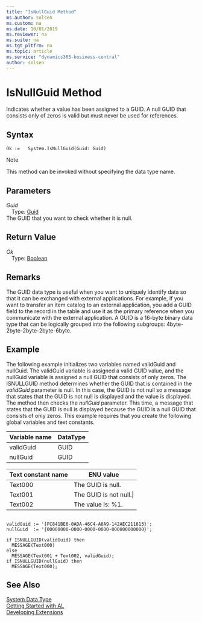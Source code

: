 ```yaml
---
title: "IsNullGuid Method"
ms.author: solsen
ms.custom: na
ms.date: 10/01/2019
ms.reviewer: na
ms.suite: na
ms.tgt_pltfrm: na
ms.topic: article
ms.service: "dynamics365-business-central"
author: solsen
---
```

[//]: # (START>DO_NOT_EDIT)
[//]: # (IMPORTANT:Do not edit any of the content between here and the END>DO_NOT_EDIT.)
[//]: # (Any modifications should be made in the .xml files in the ModernDev repo.)
# IsNullGuid Method
Indicates whether a value has been assigned to a GUID. A null GUID that consists only of zeros is valid but must never be used for references.


## Syntax
```
Ok :=   System.IsNullGuid(Guid: Guid)
```
> [!NOTE]  
> This method can be invoked without specifying the data type name.  
## Parameters
*Guid*  
&emsp;Type: [Guid](../guid/guid-data-type.md)  
The GUID that you want to check whether it is null.  


## Return Value
*Ok*  
&emsp;Type: [Boolean](../boolean/boolean-data-type.md)  
  


[//]: # (IMPORTANT: END>DO_NOT_EDIT)

## Remarks  
 The GUID data type is useful when you want to uniquely identify data so that it can be exchanged with external applications. For example, if you want to transfer an item catalog to an external application, you add a GUID field to the record in the table and use it as the primary reference when you communicate with the external application. A GUID is a 16-byte binary data type that can be logically grouped into the following subgroups: 4byte-2byte-2byte-2byte-6byte.  
  
## Example  
 The following example initializes two variables named validGuid and nullGuid. The validGuid variable is assigned a valid GUID value, and the nullGuid variable is assigned a null GUID that consists of only zeros. The ISNULLGUID method determines whether the GUID that is contained in the *validGuid* parameter is null. In this case, the GUID is not null so a message that states that the GUID is not null is displayed and the value is displayed. The method then checks the *nullGuid* parameter. This time, a message that states that the GUID is null is displayed because the GUID is a null GUID that consists of only zeros. This example requires that you create the following global variables and text constants.  
  
|Variable name|DataType|  
|-------------------|--------------|  
|validGuid|GUID|  
|nullGuid|GUID|  
  
|Text constant name|ENU value|  
|------------------------|---------------|  
|Text000|The GUID is null.|  
|Text001|The GUID is not null.\\|  
|Text002|The value is: %1.|  
  
```  
  
validGuid := '{FC841BE6-0ADA-46C4-A6A9-142AEC211613}';  
nullGuid  := '{00000000-0000-0000-0000-000000000000}';  
  
if ISNULLGUID(validGuid) then  
  MESSAGE(Text000)  
else   
  MESSAGE(Text001 + Text002, validGuid);  
if ISNULLGUID(nullGuid) then  
  MESSAGE(Text000);  
```  
  

## See Also
[System Data Type](system-data-type.md)  
[Getting Started with AL](../../devenv-get-started.md)  
[Developing Extensions](../../devenv-dev-overview.md)